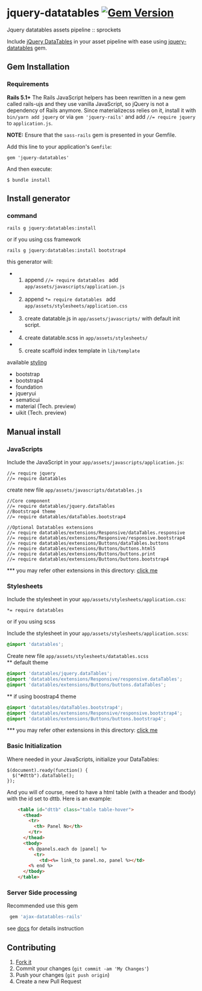 # jquery-datatables [![Gem Version](https://badge.fury.io/rb/jquery-datatables.svg)](http://badge.fury.io/rb/jquery-datatables)
Jquery datatables assets pipeline :: sprockets

Include [jQuery DataTables](http://www.datatables.net/) in your asset pipeline with ease using [jquery-datatables](https://rubygems.org/gems/jquery-datatables) gem.

## Gem Installation

### Requirements

**Rails 5.1+**
The Rails JavaScript helpers has been rewritten in a new gem called rails-ujs and they use vanilla JavaScript, so jQuery is not a dependency of Rails anymore. Since materializecss relies on it, install it with ```bin/yarn add jquery``` or via ```gem 'jquery-rails'```  and add ```//= require jquery``` to ```application.js```. 

**NOTE:** Ensure that the `sass-rails` gem is presented in your Gemfile.


Add this line to your application's `Gemfile`:

```
gem 'jquery-datatables'
```

And then execute:

    $ bundle install

## Install generator

### command
``` 
rails g jquery:datatables:install 

```

or if you using css framework

``` 
rails g jquery:datatables:install bootstrap4

```

this generator will: 
  -  1. append ```//= require datatables ``` add `app/assets/javascripts/application.js`
  -  2. append ```*= require datatables ``` add `app/assets/stylesheets/application.css`
  -  3. create datatable.js  in ```app/assets/javascripts/``` with default init script.
  -  4. create datatable.scss in  ```app/assets/stylesheets/```
  -  5. create scaffold index template in ```lib/template```


available [styling](https://datatables.net/examples/styling/)
 - bootstrap 
 - bootstrap4
 - foundation
 - jqueryui
 - sematicui
 - material (Tech. preview)
 - uikit (Tech. preview)


## Manual install

### JavaScripts

Include the JavaScript in your `app/assets/javascripts/application.js`:
```
//= require jquery
//= require datatables

```
create new file `app/assets/javascripts/datatables.js`
```
//Core component
//= require datatables/jquery.dataTables
//Bootstrap4 theme
//= require datatables/dataTables.bootstrap4

//Optional Datatables extensions
//= require datatables/extensions/Responsive/dataTables.responsive
//= require datatables/extensions/Responsive/responsive.bootstrap4
//= require datatables/extensions/Buttons/dataTables.buttons
//= require datatables/extensions/Buttons/buttons.html5
//= require datatables/extensions/Buttons/buttons.print
//= require datatables/extensions/Buttons/buttons.bootstrap4

```
*** you may refer other extensions in this directory: [click me](https://github.com/mkhairi/jquery-datatables/tree/master/app/assets/javascripts/datatables/extensions)

### Stylesheets
Include the stylesheet in your `app/assets/stylesheets/application.css`:
```
*= require datatables
```

or if you using scss

Include the stylesheet in your `app/assets/stylesheets/application.scss`:
```scss
@import 'datatables';
```

Create new file `app/assets/stylesheets/datatables.scss`
<br>
** default theme
```scss
@import 'datatables/jquery.dataTables';
@import 'datatables/extensions/Responsive/responsive.dataTables';
@import 'datatables/extensions/Buttons/buttons.dataTables';
```
** if using boostrap4 theme
```scss
@import 'datatables/dataTables.bootstrap4';
@import 'datatables/extensions/Responsive/responsive.bootstrap4';
@import 'datatables/extensions/Buttons/buttons.bootstrap4';

```
*** you may refer other extensions in this directory: [click me](https://github.com/mkhairi/jquery-datatables/tree/master/app/assets/stylesheets/datatables/extensions)


### Basic Initialization

Where needed in your JavaScripts, initialize your DataTables:

```
$(document).ready(function() {
  $("#dttb").dataTable();
});
```

And you will of course, need to have a html table (with a theader and tbody) with the id set to dttb. Here is an example:

```html
    <table id="dttb" class="table table-hover">
      <thead>
        <tr>
          <th> Panel No</th>          
        </tr>
      </thead>
      <tbody>
        <% @panels.each do |panel| %>
          <tr>
            <td><%= link_to panel.no, panel %></td>            
        <% end %>
      </tbody>
    </table>
```

### Server Side processing

Recommended use this gem

```ruby
 gem 'ajax-datatables-rails'
```
see [docs](https://github.com/jbox-web/ajax-datatables-rails) for details instruction


## Contributing

1. [Fork it]( https://github.com/mkhairi/jquery-datatables/fork)
2. Commit your changes (`git commit -am 'My Changes'`)
3. Push your changes (`git push origin`)
5. Create a new Pull Request
